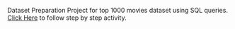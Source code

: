 Dataset Preparation Project for top 1000 movies dataset using SQL queries. [Click Here](https://github.com/tarekegn-git/popular_movies_sql/blob/main/data_preparation_mysql.md) to follow step by step activity.
